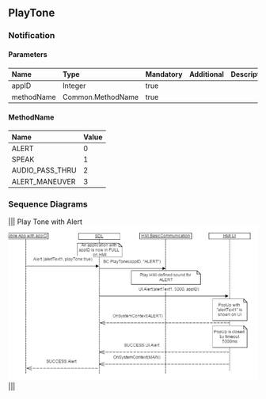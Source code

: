 ## PlayTone


### Notification

#### Parameters

|Name|Type|Mandatory|Additional|Description|
|:---|:---|:--------|:---------|:----------|
|appID|Integer|true|||
|methodName|Common.MethodName|true|||

#### MethodName

|Name|Value|
|:---|:----|
|ALERT|0|
|SPEAK|1|
|AUDIO_PASS_THRU|2|
|ALERT_MANEUVER|3|

### Sequence Diagrams
|||
Play Tone with Alert
![PlayTone](./assets/PlayTone.png)
|||
